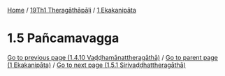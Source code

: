 
[Home](/) / [19Th1 Theragāthāpāḷi](../../19Th1.md) / [1 Ekakanipāta](../1.md)

# 1.5 Pañcamavagga


[Go to previous page (1.4.10 Vaḍḍhamānattheragāthā)](1.4/1.4.10.md) / [Go to parent page (1 Ekakanipāta)](../1.md) / [Go to next page (1.5.1 Sirivaḍḍhattheragāthā)](1.5/1.5.1.md)


